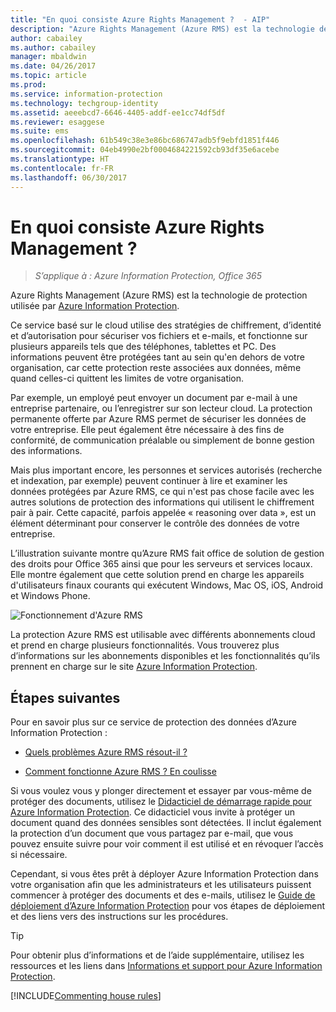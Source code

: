 ```yaml
---
title: "En quoi consiste Azure Rights Management ?  - AIP"
description: "Azure Rights Management (Azure RMS) est la technologie de protection utilisée par Azure Information Protection."
author: cabailey
ms.author: cabailey
manager: mbaldwin
ms.date: 04/26/2017
ms.topic: article
ms.prod: 
ms.service: information-protection
ms.technology: techgroup-identity
ms.assetid: aeeebcd7-6646-4405-addf-ee1cc74df5df
ms.reviewer: esaggese
ms.suite: ems
ms.openlocfilehash: 61b549c38e3e86bc686747adb5f9ebfd1851f446
ms.sourcegitcommit: 04eb4990e2bf0004684221592cb93df35e6acebe
ms.translationtype: HT
ms.contentlocale: fr-FR
ms.lasthandoff: 06/30/2017
---
```

# <a name="what-is-azure-rights-management"></a>En quoi consiste Azure Rights Management ?

>*S’applique à : Azure Information Protection, Office 365*


Azure Rights Management (Azure RMS) est la technologie de protection utilisée par [Azure Information Protection](what-is-information-protection.md).

Ce service basé sur le cloud utilise des stratégies de chiffrement, d’identité et d’autorisation pour sécuriser vos fichiers et e-mails, et fonctionne sur plusieurs appareils tels que des téléphones, tablettes et PC. Des informations peuvent être protégées tant au sein qu'en dehors de votre organisation, car cette protection reste associées aux données, même quand celles-ci quittent les limites de votre organisation.

Par exemple, un employé peut envoyer un document par e-mail à une entreprise partenaire, ou l’enregistrer sur son lecteur cloud. La protection permanente offerte par Azure RMS permet de sécuriser les données de votre entreprise. Elle peut également être nécessaire à des fins de conformité, de communication préalable ou simplement de bonne gestion des informations.

Mais plus important encore, les personnes et services autorisés (recherche et indexation, par exemple) peuvent continuer à lire et examiner les données protégées par Azure RMS, ce qui n'est pas chose facile avec les autres solutions de protection des informations qui utilisent le chiffrement pair à pair. Cette capacité, parfois appelée « reasoning over data », est un élément déterminant pour conserver le contrôle des données de votre entreprise.

L’illustration suivante montre qu’Azure RMS fait office de solution de gestion des droits pour Office 365 ainsi que pour les serveurs et services locaux. Elle montre également que cette solution prend en charge les appareils d'utilisateurs finaux courants qui exécutent Windows, Mac OS, iOS, Android et Windows Phone.


![Fonctionnement d'Azure RMS](../media/AzRMS_elements.png)

La protection Azure RMS est utilisable avec différents abonnements cloud et prend en charge plusieurs fonctionnalités. Vous trouverez plus d’informations sur les abonnements disponibles et les fonctionnalités qu’ils prennent en charge sur le site [Azure Information Protection](https://www.microsoft.com/cloud-platform/azure-information-protection).

## <a name="next-steps"></a>Étapes suivantes

Pour en savoir plus sur ce service de protection des données d’Azure Information Protection :

-   [Quels problèmes Azure RMS résout-il ?](azure-rms-problems-it-solves.md)

-   [Comment fonctionne Azure RMS ? En coulisse](how-does-it-work.md)

Si vous voulez vous y plonger directement et essayer par vous-même de protéger des documents, utilisez le [Didacticiel de démarrage rapide pour Azure Information Protection](../get-started/infoprotect-quick-start-tutorial.md). Ce didacticiel vous invite à protéger un document quand des données sensibles sont détectées. Il inclut également la protection d’un document que vous partagez par e-mail, que vous pouvez ensuite suivre pour voir comment il est utilisé et en révoquer l’accès si nécessaire.

Cependant, si vous êtes prêt à déployer Azure Information Protection dans votre organisation afin que les administrateurs et les utilisateurs puissent commencer à protéger des documents et des e-mails, utilisez le [Guide de déploiement d’Azure Information Protection](../plan-design/deployment-roadmap.md) pour vos étapes de déploiement et des liens vers des instructions sur les procédures.

> [!TIP]
> Pour obtenir plus d’informations et de l’aide supplémentaire, utilisez les ressources et les liens dans [Informations et support pour Azure Information Protection](../get-started/information-support.md).

[!INCLUDE[Commenting house rules](../includes/houserules.md)]
